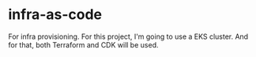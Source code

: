 # infra-as-code

For infra provisioning. For this project, I'm going to use a EKS cluster.
And for that, both Terraform and CDK will be used.